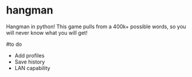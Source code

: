 # hangman
Hangman in python! This game pulls from a 400k+ possible words, so you will never know what you will get!

#to do
- Add profiles
- Save history
- LAN capability

